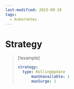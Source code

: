 ```yaml
---
last-modified: 2023-09-18
tags:
  - kubernetes
---
```

# Strategy

> [!example]
> ```yaml
> strategy:
> 	type: RollingUpdate
> 		maxUnavailable: 1
> 		maxSurge: 1
>  ```
